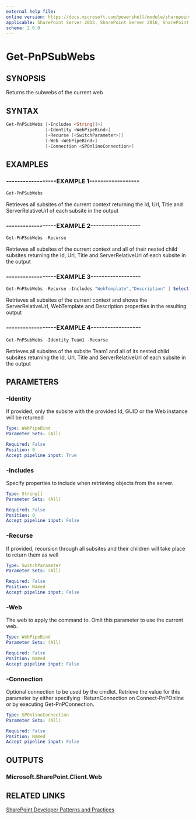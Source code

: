 ```yaml
---
external help file:
online version: https://docs.microsoft.com/powershell/module/sharepoint-pnp/get-pnpsubwebs
applicable: SharePoint Server 2013, SharePoint Server 2016, SharePoint Server 2019, SharePoint Online
schema: 2.0.0
---
```


# Get-PnPSubWebs

## SYNOPSIS
Returns the subwebs of the current web

## SYNTAX

```powershell
Get-PnPSubWebs [-Includes <String[]>]
               [-Identity <WebPipeBind>]
               [-Recurse [<SwitchParameter>]]
               [-Web <WebPipeBind>]
               [-Connection <SPOnlineConnection>]
```

## EXAMPLES

### ------------------EXAMPLE 1------------------
```powershell
Get-PnPSubWebs
```

Retrieves all subsites of the current context returning the Id, Url, Title and ServerRelativeUrl of each subsite in the output

### ------------------EXAMPLE 2------------------
```powershell
Get-PnPSubWebs -Recurse
```

Retrieves all subsites of the current context and all of their nested child subsites returning the Id, Url, Title and ServerRelativeUrl of each subsite in the output

### ------------------EXAMPLE 3------------------
```powershell
Get-PnPSubWebs -Recurse -Includes "WebTemplate","Description" | Select ServerRelativeUrl, WebTemplate, Description
```

Retrieves all subsites of the current context and shows the ServerRelativeUrl, WebTemplate and Description properties in the resulting output

### ------------------EXAMPLE 4------------------
```powershell
Get-PnPSubWebs -Identity Team1 -Recurse
```

Retrieves all subsites of the subsite Team1 and all of its nested child subsites returning the Id, Url, Title and ServerRelativeUrl of each subsite in the output

## PARAMETERS

### -Identity
If provided, only the subsite with the provided Id, GUID or the Web instance will be returned

```yaml
Type: WebPipeBind
Parameter Sets: (All)

Required: False
Position: 0
Accept pipeline input: True
```

### -Includes
Specify properties to include when retrieving objects from the server.

```yaml
Type: String[]
Parameter Sets: (All)

Required: False
Position: 0
Accept pipeline input: False
```

### -Recurse
If provided, recursion through all subsites and their children will take place to return them as well

```yaml
Type: SwitchParameter
Parameter Sets: (All)

Required: False
Position: Named
Accept pipeline input: False
```

### -Web
The web to apply the command to. Omit this parameter to use the current web.

```yaml
Type: WebPipeBind
Parameter Sets: (All)

Required: False
Position: Named
Accept pipeline input: False
```

### -Connection
Optional connection to be used by the cmdlet. Retrieve the value for this parameter by either specifying -ReturnConnection on Connect-PnPOnline or by executing Get-PnPConnection.

```yaml
Type: SPOnlineConnection
Parameter Sets: (All)

Required: False
Position: Named
Accept pipeline input: False
```

## OUTPUTS

### Microsoft.SharePoint.Client.Web

## RELATED LINKS

[SharePoint Developer Patterns and Practices](https://aka.ms/sppnp)
